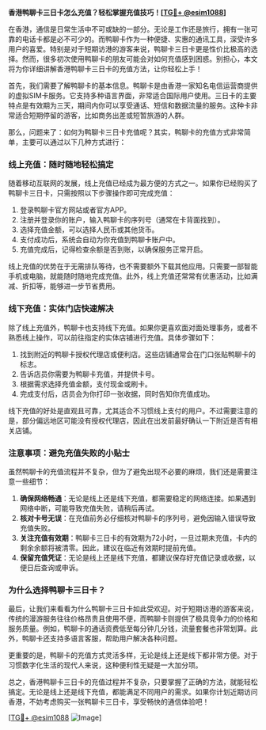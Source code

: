 **香港鸭聊卡三日卡怎么充值？轻松掌握充值技巧！[[TG💪+ @esim1088](https://t.me/s/esim1088)]**

在香港，通信是日常生活中不可或缺的一部分。无论是工作还是旅行，拥有一张可靠的电话卡都是必不可少的。而鸭聊卡作为一种便捷、实惠的通讯工具，深受许多用户的喜爱。特别是对于短期访港的游客来说，鸭聊卡三日卡更是性价比极高的选择。然而，很多初次使用鸭聊卡的朋友可能会对如何充值感到困惑。别担心，本文将为你详细讲解香港鸭聊卡三日卡的充值方法，让你轻松上手！

首先，我们需要了解鸭聊卡的基本信息。鸭聊卡是由香港一家知名电信运营商提供的虚拟SIM卡服务。它支持多种语言界面，非常适合国际用户使用。三日卡的主要特点是有效期为三天，期间内你可以享受通话、短信和数据流量的服务。这种卡非常适合短期停留的游客，比如商务出差或短暂旅游的人群。

那么，问题来了：如何为鸭聊卡三日卡充值呢？其实，鸭聊卡的充值方式非常简单，主要可以通过以下几种方式进行：

### **线上充值：随时随地轻松搞定**
随着移动互联网的发展，线上充值已经成为最方便的方式之一。如果你已经购买了鸭聊卡三日卡，只需按照以下步骤操作即可完成充值：
1. 登录鸭聊卡官方网站或者官方APP。
2. 注册并登录你的账户，输入鸭聊卡的序列号（通常在卡背面找到）。
3. 选择充值金额，可以选择人民币或其他货币。
4. 支付成功后，系统会自动为你充值到鸭聊卡账户中。
5. 充值完成后，记得检查余额是否到账，以确保服务正常开启。

线上充值的优势在于无需排队等待，也不需要额外下载其他应用。只需要一部智能手机或电脑，就能随时随地完成充值。此外，线上充值还常常有优惠活动，比如满减、折扣等，能够进一步节省费用。

### **线下充值：实体门店快速解决**
除了线上充值外，鸭聊卡也支持线下充值。如果你更喜欢面对面处理事务，或者不熟悉线上操作，可以前往指定的实体店铺进行充值。具体步骤如下：
1. 找到附近的鸭聊卡授权代理店或便利店。这些店铺通常会在门口张贴鸭聊卡的标志。
2. 告诉店员你需要为鸭聊卡充值，并提供卡号。
3. 根据需求选择充值金额，支付现金或刷卡。
4. 完成支付后，店员会为你打印一张收据，同时告知你充值成功。

线下充值的好处是直观且可靠，尤其适合不习惯线上支付的用户。不过需要注意的是，部分偏远地区可能没有授权代理店，因此在出发前最好确认一下附近是否有相关店铺。

### **注意事项：避免充值失败的小贴士**
虽然鸭聊卡的充值流程并不复杂，但为了避免出现不必要的麻烦，我们还是需要注意一些细节：
1. **确保网络畅通**：无论是线上还是线下充值，都需要稳定的网络连接。如果遇到网络中断，可能导致充值失败，请稍后再试。
2. **核对卡号无误**：在充值前务必仔细核对鸭聊卡的序列号，避免因输入错误导致充值失败。
3. **关注充值有效期**：鸭聊卡三日卡的有效期为72小时，一旦过期未充值，卡内的剩余余额将被清零。因此，建议在临近有效期时提前充值。
4. **保留充值凭证**：无论是线上还是线下充值，都建议保存好充值记录或收据，以便日后查询或申诉。

### **为什么选择鸭聊卡三日卡？**
最后，让我们来看看为什么鸭聊卡三日卡如此受欢迎。对于短期访港的游客来说，传统的漫游服务往往价格昂贵且使用不便，而鸭聊卡则提供了极具竞争力的价格和服务质量。例如，鸭聊卡的通话资费低至每分钟几分钱，流量套餐也非常划算。此外，鸭聊卡还支持多语言客服，帮助用户解决各种问题。

更重要的是，鸭聊卡的充值方式灵活多样，无论是线上还是线下都非常方便。对于习惯数字化生活的现代人来说，这种便利性无疑是一大加分项。

总之，香港鸭聊卡三日卡的充值过程并不复杂，只要掌握了正确的方法，就能轻松搞定。无论是线上还是线下充值，都能满足不同用户的需求。如果你计划近期访问香港，不妨考虑购买一张鸭聊卡三日卡，享受畅快的通信体验吧！

[[TG💪+ @esim1088](https://t.me/s/esim1088) ![Image](https://i.postimg.cc/4NQfJmqS/Snipaste-2025-05-13-00-14-12.png)]